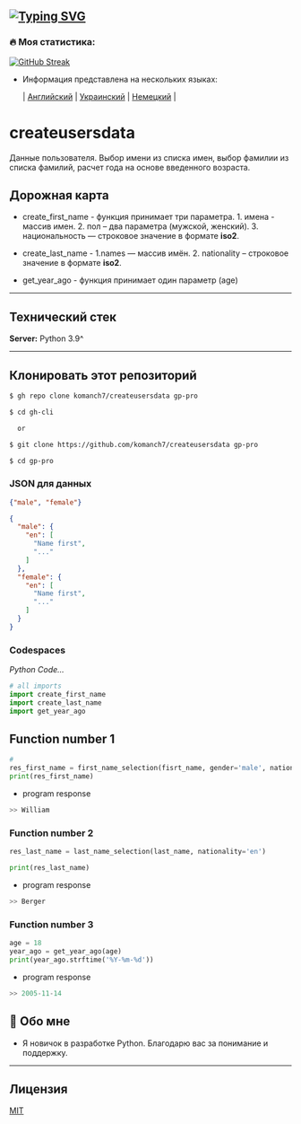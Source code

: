 [![Typing SVG](https://readme-typing-svg.herokuapp.com?color=%2336BCF7&lines=СОЗДАНИЕ+ПОЛЬЗОВАТЕЛЬСКИХ+ДАННЫХ)](https://github.com/komanch7/createusersdata)
---

### 🔥 Моя статистика:
[![GitHub Streak](https://github-readme-streak-stats.herokuapp.com/?user=komanch7&theme=dark&background=0d1117)](https://github.com/komanch7/createusersdata/pulse)

- Информация представлена на нескольких языках:
    
    | [Английский](https://github.com/komanch7/createusersdata/blob/main/README.md) |
    [Украинский](https://github.com/komanch7/createusersdata/blob/main/docs/README_UA.md) |
    [Немецкий](https://github.com/komanch7/createusersdata/blob/main/docs/README_DE.md) |

# createusersdata
Данные пользователя. Выбор имени из списка имен, выбор фамилии из списка фамилий, расчет года на основе введенного возраста.

## Дорожная карта
- create_first_name - функция принимает три параметра. 1. имена - массив имен. 2. пол – два параметра (мужской, женский). 3. национальность — строковое значение в формате __iso2__.

- create_last_name - 1.names — массив имён. 2. nationality – строковое значение в формате __iso2__.

- get_year_ago - функция принимает один параметр (age)

---
## Технический стек

**Server:** Python 3.9^

---

## Клонировать этот репозиторий

```sh
$ gh repo clone komanch7/createusersdata gp-pro

$ cd gh-cli

  or

$ git clone https://github.com/komanch7/createusersdata gp-pro

$ cd gp-pro
```



### JSON для данных
```json
{"male", "female"}
```
```json
{
  "male": {
    "en": [
      "Name first",
      "..."
    ]
  },
  "female": {
    "en": [
      "Name first",
      "..."
    ]
  }
}
```

### Codespaces
_Python Code..._
```python
# all imports
import create_first_name
import create_last_name
import get_year_ago
```
## Function number 1
```python
# 
res_first_name = first_name_selection(fisrt_name, gender='male', nationality='us')
print(res_first_name)
```
- program response
```python
>> William
```
### Function number 2
```python
res_last_name = last_name_selection(last_name, nationality='en')

print(res_last_name)
```
- program response
```python
>> Berger
```
### Function number 3
```python
age = 18
year_ago = get_year_ago(age)
print(year_ago.strftime('%Y-%m-%d'))
```
- program response
```python
>> 2005-11-14
```

## 🚀 Обо мне
- Я новичок в разработке Python. Благодарю вас за понимание и поддержку.
---

## Лицензия
[MIT](https://github.com/komanch7/createusersdata/LICENSE)
